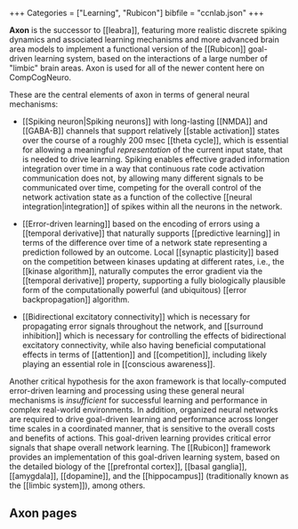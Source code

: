 +++
Categories = ["Learning", "Rubicon"]
bibfile = "ccnlab.json"
+++

**Axon** is the successor to [[leabra]], featuring more realistic discrete spiking dynamics and associated learning mechanisms and more advanced brain area models to implement a functional version of the [[Rubicon]] goal-driven learning system, based on the interactions of a large number of "limbic" brain areas. Axon is used for all of the newer content here on CompCogNeuro.

These are the central elements of axon in terms of general neural mechanisms:

* [[Spiking neuron|Spiking neurons]] with long-lasting [[NMDA]] and [[GABA-B]] channels that support relatively [[stable activation]] states over the course of a roughly 200 msec [[theta cycle]], which is essential for allowing a meaningful _representation_ of the current input state, that is needed to drive learning. Spiking enables effective graded information integration over time in a way that continuous rate code activation communication does not, by allowing many different signals to be communicated over time, competing for the overall control of the network activation state as a function of the collective [[neural integration|integration]] of spikes within all the neurons in the network.

* [[Error-driven learning]] based on the encoding of errors using a [[temporal derivative]] that naturally supports [[predictive learning]] in terms of the difference over time of a network state representing a prediction followed by an outcome. Local [[synaptic plasticity]] based on the competition between kinases updating at different rates, i.e., the [[kinase algorithm]], naturally computes the error gradient via the [[temporal derivative]] property, supporting a fully biologically plausible form of the computationally powerful (and ubiquitous) [[error backpropagation]] algorithm.

* [[Bidirectional excitatory connectivity]] which is necessary for propagating error signals throughout the network, and [[surround inhibition]] which is necessary for controlling the effects of bidirectional excitatory connectivity, while also having beneficial computational effects in terms of [[attention]] and [[competition]], including likely playing an essential role in [[conscious awareness]].

Another critical hypothesis for the axon framework is that locally-computed error-driven learning and processing using these general neural mechanisms is _insufficient_ for successful learning and performance in complex real-world environments. In addition, organized neural networks are required to drive goal-driven learning and performance across longer time scales in a coordinated manner, that is sensitive to the overall costs and benefits of actions. This goal-driven learning provides critical error signals that shape overall network learning. The [[Rubicon]] framework provides an implementation of this goal-driven learning system, based on the detailed biology of the [[prefrontal cortex]], [[basal ganglia]], [[amygdala]], [[dopamine]], and the [[hippocampus]] (traditionally known as the [[limbic system]]), among others.

## Axon pages


